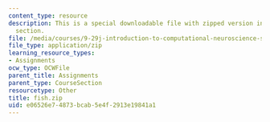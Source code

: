 ```yaml
---
content_type: resource
description: This is a special downloadable file with zipped version in assignments
  section.
file: /media/courses/9-29j-introduction-to-computational-neuroscience-spring-2004/e06526e74873bcab5e4f2913e19841a1_fish.zip
file_type: application/zip
learning_resource_types:
- Assignments
ocw_type: OCWFile
parent_title: Assignments
parent_type: CourseSection
resourcetype: Other
title: fish.zip
uid: e06526e7-4873-bcab-5e4f-2913e19841a1
---
```

